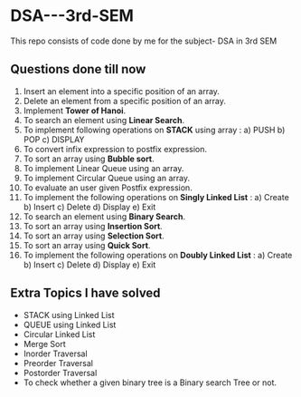 # DSA---3rd-SEM
This repo consists of code done by me for the subject- DSA in 3rd SEM

## Questions done till now
1. Insert an element into a specific position of an array.
2. Delete an element from a specific position of an array.
3. Implement **Tower of Hanoi**.
4. To search an element using **Linear Search**.
5. To implement following operations on **STACK** using array : a) PUSH b) POP c) DISPLAY
6. To convert infix expression to postfix expression.
7. To sort an array using **Bubble sort**.
8. To implement Linear Queue using an array.
9. To implement Circular Queue using an array.
10. To evaluate an user given Postfix expression.
11. To implement the following operations on **Singly Linked List** : a) Create b) Insert c) Delete d) Display e) Exit
12. To search an element using **Binary Search**.
13. To sort an array using **Insertion Sort**.
14. To sort an array using **Selection Sort**.
15. To sort an array using **Quick Sort**.
16. To implement the following operations on **Doubly Linked List** : a) Create b) Insert c) Delete d) Display e) Exit

## Extra Topics I have solved
- STACK using Linked List
- QUEUE using Linked List
- Circular Linked List
- Merge Sort
- Inorder Traversal
- Preorder Traversal
- Postorder Traversal
- To check whether a given binary tree is a Binary search Tree or not.
  


  
